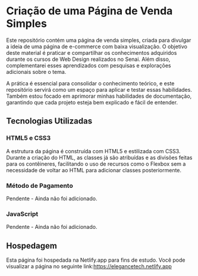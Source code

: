 
# Criação de uma Página de Venda Simples

Este repositório contém uma página de venda simples, criada para divulgar a ideia de uma página de e-commerce com baixa visualização. O objetivo deste material é praticar e compartilhar os conhecimentos adquiridos durante os cursos de Web Design realizados no Senai. Além disso, complementarei esses aprendizados com pesquisas e explorações adicionais sobre o tema.

A prática é essencial para consolidar o conhecimento teórico, e este repositório servirá como um espaço para aplicar e testar essas habilidades. Também estou focado em aprimorar minhas habilidades de documentação, garantindo que cada projeto esteja bem explicado e fácil de entender.

## Tecnologias Utilizadas

### HTML5 e CSS3

A estrutura da página é construída com HTML5 e estilizada com CSS3. Durante a criação do HTML, as classes já são atribuídas e as divisões feitas para os contêineres, facilitando o uso de recursos como o Flexbox sem a necessidade de voltar ao HTML para adicionar classes posteriormente.

### Método de Pagamento

Pendente - Ainda não foi adicionado.

### JavaScript

Pendente - Ainda não foi adicionado.

## Hospedagem

Esta página foi hospedada na Netlify.app para fins de estudo. Você pode visualizar a página no seguinte link:https://elegancetech.netlify.app



 

 
